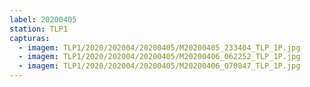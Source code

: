 ```yaml
---
label: 20200405
station: TLP1
capturas:
  - imagem: TLP1/2020/202004/20200405/M20200405_233404_TLP_1P.jpg
  - imagem: TLP1/2020/202004/20200405/M20200406_062252_TLP_1P.jpg
  - imagem: TLP1/2020/202004/20200405/M20200406_070847_TLP_1P.jpg
---
```

